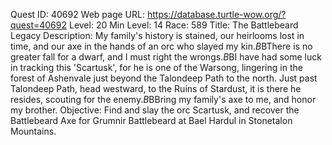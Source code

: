Quest ID: 40692
Web page URL: https://database.turtle-wow.org/?quest=40692
Level: 20
Min Level: 14
Race: 589
Title: The Battlebeard Legacy
Description: My family's history is stained, our heirlooms lost in time, and our axe in the hands of an orc who slayed my kin.$B$BThere is no greater fall for a dwarf, and I must right the wrongs.$B$BI have had some luck in tracking this 'Scartusk', for he is one of the Warsong, lingering in the forest of Ashenvale just beyond the Talondeep Path to the north. Just past Talondeep Path, head westward, to the Ruins of Stardust, it is there he resides, scouting for the enemy.$B$BBring my family's axe to me, and honor my brother.
Objective: Find and slay the orc Scartusk, and recover the Battlebeard Axe for Grumnir Battlebeard at Bael Hardul in Stonetalon Mountains.
